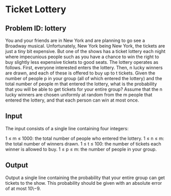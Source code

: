 Ticket Lottery
==============
Problem ID: lottery
-------------------

You and your friends are in New York and are planning to go see a Broadway musical. Unfortunately, New York being New York, the tickets are just a tiny bit expensive. But one of the shows has a ticket lottery each night where impecunious people such as you have a chance to win the right to buy slightly less expensive tickets to good seats. The lottery operates as follows. First, everyone interested enters the lottery. Then, n lucky winners are drawn, and each of these is offered to buy up to t tickets.
Given the number of people p in your group \(all of which entered the lottery\) and the total number of people m that entered the lottery, what is the probability that you will be able to get tickets for your entire group? Assume that the n lucky winners are chosen uniformly at random from the m people that entered the lottery, and that each person can win at most once.

Input
-----
The input consists of a single line containing four integers:

1 ≤ m ≤ 1000: the total number of people who entered the lottery.
1 ≤ n ≤ m: the total number of winners drawn.
1 ≤ t ≤ 100: the number of tickets each winner is allowed to buy.
1 ≤ p ≤ m: the number of people in your group.

Output
------
Output a single line containing the probability that your entire group can get tickets to the show. This probability should be given with an absolute error of at most 10\−9.
